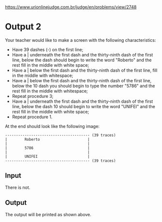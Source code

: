 https://www.urionlinejudge.com.br/judge/en/problems/view/2748

# Output 2

Your teacher would like to make a screen with the following characteristics:

 - Have 39 dashes (-) on the first line;
 - Have a | underneath the first dash and the thirty-ninth dash of the first
   line, below the dash should begin to write the word "Roberto" and the rest
   fill in the middle with white space;
 - Have a | below the first dash and the thirty-ninth dash of the first line,
   fill in the middle with whitespace;
 - Have a | below the first dash and the thirty-ninth dash of the first line,
   below the 10 dash you should begin to type the number "5786" and the rest
   fill in the middle with whitespace;
 - Repeat procedure 3;
 - Have a | underneath the first dash and the thirty-ninth dash of the first
   line, below the dash 10 should begin to write the word "UNIFEI" and the
   rest fill in the middle with white space;
 - Repeat procedure 1.

At the end should look like the following image:

    --------------------------------------- (39 traces)
    |        Roberto                      |
    |                                     |
    |        5786                         |
    |                                     |
    |        UNIFEI                       |
    --------------------------------------- (39 traces)

## Input

There is not.

## Output

The output will be printed as shown above.
